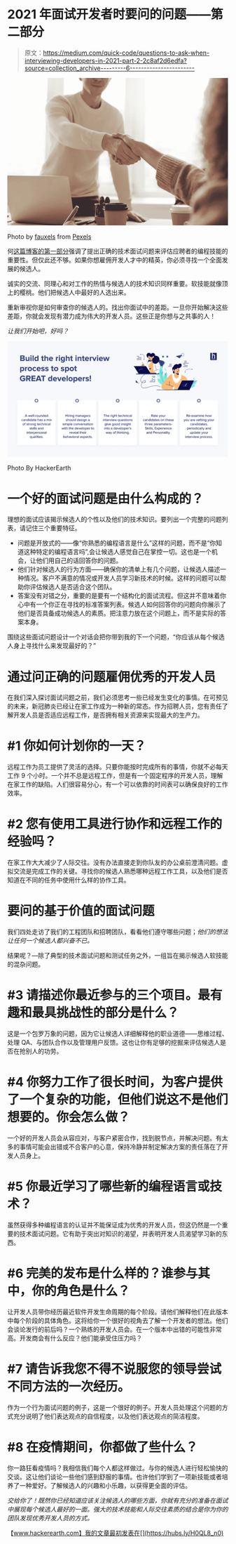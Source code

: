 # 2021 年面试开发者时要问的问题——第二部分

> 原文：<https://medium.com/quick-code/questions-to-ask-when-interviewing-developers-in-2021-part-2-2c8af2d6edfa?source=collection_archive---------6----------------------->

![](img/5706c5b4dcb0b1813053eb83a2d52b22.png)

Photo by [fauxels](https://www.pexels.com/@fauxels?utm_content=attributionCopyText&utm_medium=referral&utm_source=pexels) from [Pexels](https://www.pexels.com/photo/man-and-woman-near-table-3184465/?utm_content=attributionCopyText&utm_medium=referral&utm_source=pexels)

何[这篇博客的第一部分](/quick-code/questions-to-ask-when-recruiting-developers-in-2021-part-1-142c4d64d06f)强调了提出正确的技术面试问题来评估应聘者的编程技能的重要性。但仅此还不够。如果你想雇佣开发人才中的精英，你必须寻找一个全面发展的候选人。

诚实的交流、同理心和对工作的热情与候选人的技术知识同样重要。软技能就像顶上的樱桃。他们把候选人中最好的人选出来。

重新审视你是如何审查你的候选人的。找出你面试中的差距。一旦你开始解决这些差距，你就会发现有潜力成为伟大的开发人员。这些正是你想与之共事的人！

*让我们开始吧，好吗？*

![](img/4bd6d8c1adfe5f222fd9ece7bfe63499.png)

Photo By HackerEarth

# 一个好的面试问题是由什么构成的？

理想的面试应该揭示候选人的个性以及他们的技术知识。要列出一个完整的问题列表，请记住三个重要特征。

*   问题是开放式的——像“你熟悉的编程语言是什么”这样的问题，而不是“你知道这种特定的编程语言吗”,会让候选人感觉自己在掌控一切。这也是一个机会，让他们用自己的话回答你的问题。
*   他们针对候选人的行为方面——确保你的清单上有几个问题，让候选人描述一种情况。客户不满意的情况或开发人员学习新技术的时候。这样的问题可以帮助你评估候选人是否适合这个团队。
*   答案没有对错之分，重要的是要有一个结构化的面试流程。但这并不意味着你心中有一个你正在寻找的标准答案列表。候选人如何回答你的问题向你展示了他们是否具备成功候选人的素质。把注意力放在这个问题上，而不是实际的答案本身。

围绕这些面试问题设计一个对话会把你带到我的下一个问题，“你应该从每个候选人身上寻找什么来发现最好的？”

# 通过问正确的问题雇佣优秀的开发人员

在我们深入探讨面试问题之前，我们必须思考一些已经发生变化的事情。在可预见的未来，新冠肺炎已经让在家工作成为一种新的常态。作为招聘人员，您有责任了解开发人员是否适应远程工作，是否拥有相关资源来实现最大的生产力。

# #1 你如何计划你的一天？

远程工作为员工提供了灵活的选择。只要你能按时完成所有的事情，你就不必每天工作 9 个小时。一个并不总是远程工作，但是有一个固定程序的开发人员，理解在家工作的缺陷。人们很容易分心，有一个可以依靠的时间表可以确保良好的工作效率。

# #2 您有使用工具进行协作和远程工作的经验吗？

在家工作大大减少了人际交往。没有办法直接走到你队友的办公桌前澄清问题。虚拟交流是完成工作的关键。寻找你的候选人熟悉哪种远程工作工具，以及他们是否知道在不同的任务中使用什么样的协作工具。

# 要问的基于价值的面试问题

我们四处走访了我们的工程团队和招聘团队，看看他们遵守哪些问题；*他们的想法让任何一个候选人都兴奋不已。*

结果呢？—除了典型的技术面试问题和测试任务之外，一组旨在揭示候选人软技能的混杂问题。

# #3 请描述你最近参与的三个项目。最有趣和最具挑战性的部分是什么？

这是一个包罗万象的问题，因为它让候选人详细解释他的职业道德——思维过程、处理 QA、与团队合作以及管理用户反馈。这也让你有足够的挖掘来评估候选人是否在抢别人的功劳。

# #4 你努力工作了很长时间，为客户提供了一个复杂的功能，但他们说这不是他们想要的。你会怎么做？

一个好的开发人员会从容应对，与客户紧密合作，找到脱节点，并解决问题。有太多的事情可能会出错或不合客户的心意，保持冷静并制定解决方案的责任落在了开发人员身上。

# #5 你最近学习了哪些新的编程语言或技术？

虽然获得多种编程语言的认证并不能保证成为优秀的开发人员，但这仍然是一个重要的技术面试问题。它有助于突出对知识的渴望，并表明开发人员渴望学习新的东西。

# #6 完美的发布是什么样的？谁参与其中，你的角色是什么？

让开发人员带你经历最近软件开发生命周期的每个阶段。请他们解释他们在此版本中每个阶段的具体角色。这将给你一个很好的视角去了解一个开发者的想法。他们会谈论发行的前后吗？一个熟练的开发人员会。在一个版本中出错的可能性非常高。开发商会有什么反应？他们能承受住压力吗？

# #7 请告诉我您不得不说服您的领导尝试不同方法的一次经历。

作为一个行为面试问题的例子，这是一个很好的例子。开发人员处理这个问题的方式充分说明了他们表达观点的自信程度，以及他们表达观点的简洁程度。

# #8 在疫情期间，你都做了些什么？

你一路狂看疫情吗？我相信我们每个人都这样做过。与你的候选人进行轻松愉快的交谈。这让他们谈论一些他们感到舒服的事情。也许他们学到了一项新技能或者培养了一种爱好。了解候选人的兴趣和小乐趣，以获得更全面的评估。

*交给你了！既然你已经知道应该关注候选人的哪些方面，你就有充分的准备在面试中展现每个候选人最好的一面。强大的技术技能和人际交往素质的结合是你为你的团队发现优秀开发人员的方式。*

【www.hackerearth.com】我的文章最初发表在[](https://hubs.ly/H0QL8_n0)